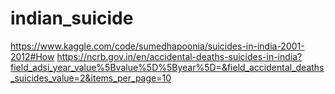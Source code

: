 # indian_suicide

https://www.kaggle.com/code/sumedhapoonia/suicides-in-india-2001-2012#How
https://ncrb.gov.in/en/accidental-deaths-suicides-in-india?field_adsi_year_value%5Bvalue%5D%5Byear%5D=&field_accidental_deaths_suicides_value=2&items_per_page=10
